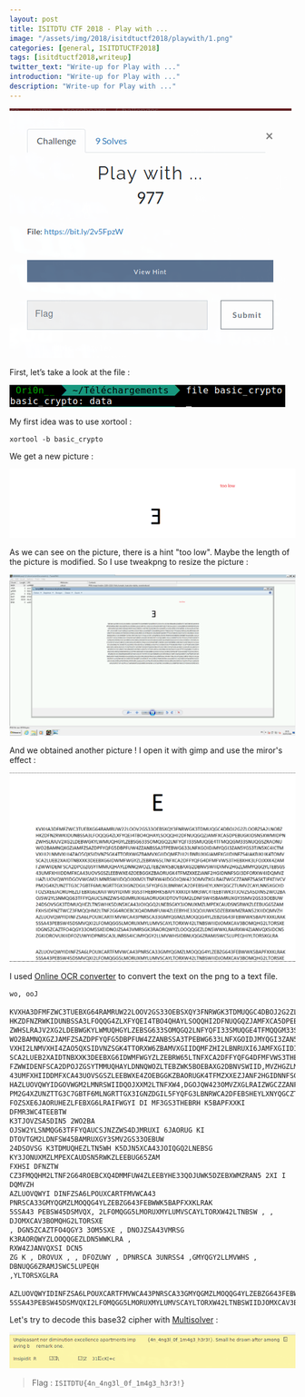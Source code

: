 ```yaml
---
layout: post
title: ISITDTU CTF 2018 - Play with ...
image: "/assets/img/2018/isitdtuctf2018/playwith/1.png"
categories: [general, ISITDTUCTF2018]
tags: [isitdtuctf2018,writeup]
twitter_text: "Write-up for Play with ..."
introduction: "Write-up for Play with ..."
description: "Write-up for Play with ..."
---
```


![](/assets/img/2018/isitdtuctf2018/playwith/1.png)

First, let’s take a look at the file :

![](/assets/img/2018/isitdtuctf2018/playwith/2.png)

My first idea was to use xortool :

```
xortool -b basic_crypto
```

We get a new picture : 

![](/assets/img/2018/isitdtuctf2018/playwith/3.png)

As we can see on the picture, there is a hint "too low". Maybe the length of the picture is modified. So I use tweakpng to resize the picture :

![](/assets/img/2018/isitdtuctf2018/playwith/4.png)

And we obtained another picture ! I open it with gimp and use the miror's effect :

![](/assets/img/2018/isitdtuctf2018/playwith/5.png)


I used [Online OCR converter](http://www.free-online-ocr.com/) to convert the text on the png to a text file.

```
wo, ooJ

KVXHA3DFMFZWC3TUEBXG64RAMRUW22LOOV2GS33OEBSXQY3FNRWGK3TDMUQGC4DBOJ2G2ZLOORZSA2LNOBZ
HKZDFNZRWKIDUNBSSA3LFOQQG4ZLXFYQEI4TBO4QHAYLSOQQHI2DFNUQGQZJAMFXCA5DPEBUGKIDSN5XWMIDPN
ZWHSLRAJV2XG2LDEBWGKYLWMUQHGYLZEBSG633SOMQGQ2LNFYQFI33SMUQGE4TFMQQGM33SNUQGSZRAONU
WO2BAMNQXGZJAMFZSAZDPFYQFG5DBPFUW4ZZANBSSA3TPEBWG633LNFXGOIDJMYQGI3ZAN5YGS3TJN5XC4ICTM
VXHI2LNMVXHI4ZAO5QXSIDVNZSGK4TTORXW6ZBAMVXGIIDQMFZHI2LBNRUXI6JAMFXGIIDINFZS4IAKBJKHK4TOMV
SCA2LUEB2XAIDTNBXXK3DEEBXG6IDWMFWGYZLZEBRW65LTNFXCA2DFFYQFG4DFMFVWS3THEBXHK3LFOJXXK4ZAM
FZWWIDENFSCA2DPOJZGSYTMMUQHAYLDNNQWOZLTEBZWK5BOEBAXG2DBNVSWIID,MVZHGZLMMYQGQYLTEBSGS
43UMFXHIIDDMFXCA43UOVSGSZLEEBWXE4ZOEBGGKZBAORUGK4TFMZXXEZJANF2HGIDNNFSGI3DFORXW4IDQMVZ
HAZLUOVQWYIDGOVWGM2LMNRSWIIDQOJXXM2LTNFXW4,DGOJQW423OMVZXGLRAIZWGCZZANFZSASKTJFKEIVCV
PM2G4XZUNZTTG3C7GBTF6MLNGRTTGX3IGNZDGIL5FYQFG3LBNRWCA2DFEBSHEYLXNYQGCZTUMVZCAYLNN5XGOID
FOZSXE6JAORUHEZLFEBXG6LRAIFWGYI DI MF3GS3THEBRH K5BAPFXXKI DFMR3WC4TEEBTW 
K3TJOVZSA5DIN5 2WO2BA
OJSW2YLSNMQG63TFFYQAUCSJNZZWS4DJMRUXI 6JAORUG KI 
DTOVTGM2LDNFSW45BAMRUXGY3SMV2GS33OEBUW
24DSOVSG K3TDMUQHEZLTN5WH K5DJN5XCA43JOIQGQ2LNEBSG 
KY3JONUXMZLMPEXCAUDSN5RWKZLEEBUG65ZAM
FXHSI DFNZTW CZ3FMQQHM2LTNF2G64ROEBCXQ4DMMFUW4ZLEEBYHE33QOJUWK5DZEBXWMZRAN5 2XI I 
DQMVZH
AZLUOVQWYI DINFZSA6LPOUXCARTFMVWCA43 
PNRSCA33GMYQGMZLMOQQG4YLZEBZG643FEBWWK5BAPFXXKLRAK
5SSA43 PEBSW45DSMVQX, 2LFOMQGG5LMORUXMYLUMVSCAYLTORXW42LTNBSW , , 
DJOMXCAV3BOMQHG2LTORSXE
, DGN5ZCAZTFO4QGY3 3OM5SXE , DNOJZSA43VMRSG K3RAORQWYZLOOQQGEZLDN5WWKLRA , 
RXW4ZJANVQXSI DCN5
ZG K , DROVUX , , DFOZUWY , DPNRSCA 3UNRSS4 ,GMYQGY2LLMVWHS , DBNUQG6ZRAMJSWC5LUPEQH 
,YLTORSXGLRA

AZLUOVQWYIDINFZSA6LPOUXCARTFMVWCA43PNRSCA33GMYQGMZLMOQQG4YLZEBZG643FEBWWK5BAPFXXKLRAK
5SSA43PEBSW45DSMVQXI2LFOMQGG5LMORUXMYLUMVSCAYLTORXW42LTNBSWIIDJOMXCAV3BOMQHG2LTORSXE
```

Let's try to decode this base32 cipher with [Multisolver](https://geocaching.dennistreysa.de/multisolver/) :


![](/assets/img/2018/isitdtuctf2018/playwith/6.png)



> Flag : ```ISITDTU{4n_4ng3l_0f_1m4g3_h3r3!}```